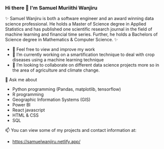 ### Hi there 👋 I'm Samuel Muriithi Wanjiru


 ✨ Samuel Wanjiru is both a software engineer and an award winning data science professional.
  He holds a Master of Science degree in Applied Statistics and has published one scientific research journal in the field of machine learning and financial time series. Further, he holds a Bachelors of Science degree in Mathematics & Computer Science. ✨ 


- 👀 Feel free to view and improve my work 
- 🔭 I’m currently working on a smartification technique to deal with crop diseases using a machine learning technique
- 👯 I’m looking to collaborate on different data science projects more so in the area of agriculture and climate change.

 💬 Ask me about 
 - Python programming (Pandas, matplotlib, tensorflow)
 - R programming
 - Geographic Information Systems (GIS)
 - Power BI
 - React javascript
 - HTML & CSS
 - SQL
 
 📫 You can view some of my projects and contact information at: 
 - https://samuelwanjiru.netlify.app/


